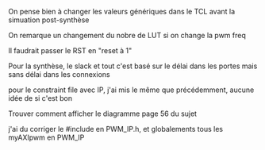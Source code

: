 On pense bien à changer les valeurs génériques dans le TCL avant la simuation post-synthèse 

On remarque un changement du nobre de LUT si on change la pwm freq

Il faudrait passer le RST en "reset à 1"

Pour la synthèse, le slack et tout c'est basé sur le délai dans les portes mais sans délai dans les connexions  

pour le constraint file avec IP, j'ai mis le même que précédemment, aucune idée de si c'est bon

Trouver comment afficher le diagramme page 56 du sujet  

j'ai du corriger le #include en PWM_IP.h, et globalements tous les myAXIpwm en PWM_IP
